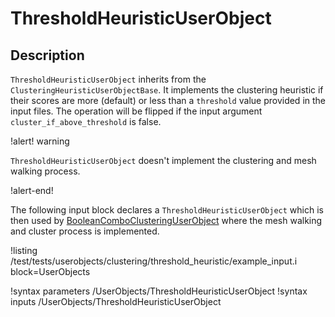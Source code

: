 # ThresholdHeuristicUserObject

## Description

`ThresholdHeuristicUserObject` inherits from the `ClusteringHeuristicUserObjectBase`. It implements the clustering
heuristic if their scores are more (default) or less than a `threshold`
value provided in the input files. The operation will be flipped if the 
input argument `cluster_if_above_threshold` is false. 

!alert! warning

`ThresholdHeuristicUserObject` doesn't implement the clustering and mesh walking process.

!alert-end!

The following input block declares a `ThresholdHeuristicUserObject` which
is then used by [BooleanComboClusteringUserObject](BooleanComboClusteringUserObject.md)
where the mesh walking and cluster process is implemented.

!listing /test/tests/userobjects/clustering/threshold_heuristic/example_input.i
block=UserObjects

!syntax parameters /UserObjects/ThresholdHeuristicUserObject
!syntax inputs /UserObjects/ThresholdHeuristicUserObject